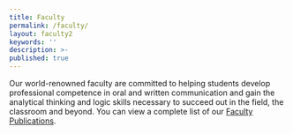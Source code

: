 ```yaml
---
title: Faculty
permalink: /faculty/
layout: faculty2
keywords: ''
description: >-
published: true
---
```

Our world-renowned faculty are committed to helping students develop professional competence in oral and written communication and gain the analytical thinking and logic skills necessary to succeed out in the field, the classroom and beyond. You can view a complete list of our [Faculty Publications](https://liberalarts.temple.edu/sites/liberalarts/files/Criminal%20Justice%20Faculty%20Publications.pdf).
